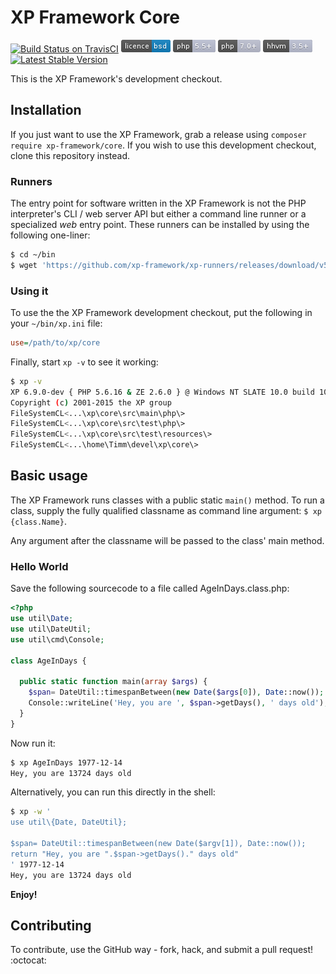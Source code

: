XP Framework Core
=================
[![Build Status on TravisCI](https://secure.travis-ci.org/xp-framework/core.png)](http://travis-ci.org/xp-framework/core)
[![BSD Licence](https://raw.githubusercontent.com/xp-framework/web/master/static/licence-bsd.png)](https://github.com/xp-framework/core/blob/master/LICENCE.md)
[![Required PHP 5.5+](https://raw.githubusercontent.com/xp-framework/web/master/static/php-5_5plus.png)](http://php.net/)
[![Supports PHP 7.0+](https://raw.githubusercontent.com/xp-framework/web/master/static/php-7_0plus.png)](http://php.net/)
[![Supports HHVM 3.5+](https://raw.githubusercontent.com/xp-framework/web/master/static/hhvm-3_5plus.png)](http://hhvm.com/)
[![Latest Stable Version](https://poser.pugx.org/xp-framework/core/version.png)](https://packagist.org/packages/xp-framework/core)

This is the XP Framework's development checkout. 

Installation
------------
If you just want to use the XP Framework, grab a release using `composer require xp-framework/core`. If you wish to use this development checkout, clone this repository instead.

### Runners
The entry point for software written in the XP Framework is not the PHP
interpreter's CLI / web server API but either a command line runner or
a specialized *web* entry point. These runners can be installed by using
the following one-liner:

```sh
$ cd ~/bin
$ wget 'https://github.com/xp-framework/xp-runners/releases/download/v5.6.1/setup' -O - | php
```

### Using it
To use the the XP Framework development checkout, put the following
in your `~/bin/xp.ini` file:

```ini
use=/path/to/xp/core
```

Finally, start `xp -v` to see it working:

```sh
$ xp -v
XP 6.9.0-dev { PHP 5.6.16 & ZE 2.6.0 } @ Windows NT SLATE 10.0 build 10586 (Windows 10) i586
Copyright (c) 2001-2015 the XP group
FileSystemCL<...\xp\core\src\main\php\>
FileSystemCL<...\xp\core\src\test\php\>
FileSystemCL<...\xp\core\src\test\resources\>
FileSystemCL<...\home\Timm\devel\xp\core\>
```

Basic usage
-----------
The XP Framework runs classes with a public static `main()` method. To run a class, supply the fully qualified classname as command line argument: `$ xp {class.Name}`.

Any argument after the classname will be passed to the class' main method.

### Hello World
Save the following sourcecode to a file called AgeInDays.class.php:

```php
<?php
use util\Date;
use util\DateUtil;
use util\cmd\Console;

class AgeInDays {

  public static function main(array $args) {
    $span= DateUtil::timespanBetween(new Date($args[0]), Date::now());
    Console::writeLine('Hey, you are ', $span->getDays(), ' days old');
  }
}
```

Now run it:

```sh
$ xp AgeInDays 1977-12-14
Hey, you are 13724 days old
```

Alternatively, you can run this directly in the shell:

```sh
$ xp -w '
use util\{Date, DateUtil};

$span= DateUtil::timespanBetween(new Date($argv[1]), Date::now());
return "Hey, you are ".$span->getDays()." days old"
' 1977-12-14
Hey, you are 13724 days old
```

**Enjoy!**

Contributing
------------
To contribute, use the GitHub way - fork, hack, and submit a pull request! :octocat: